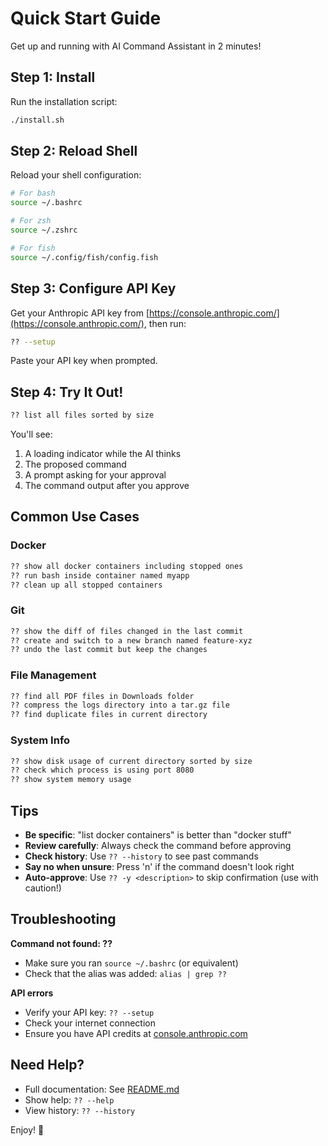 # Quick Start Guide

Get up and running with AI Command Assistant in 2 minutes!

## Step 1: Install

Run the installation script:

```bash
./install.sh
```

## Step 2: Reload Shell

Reload your shell configuration:

```bash
# For bash
source ~/.bashrc

# For zsh
source ~/.zshrc

# For fish
source ~/.config/fish/config.fish
```

## Step 3: Configure API Key

Get your Anthropic API key from [https://console.anthropic.com/](https://console.anthropic.com/), then run:

```bash
?? --setup
```

Paste your API key when prompted.

## Step 4: Try It Out!

```bash
?? list all files sorted by size
```

You'll see:
1. A loading indicator while the AI thinks
2. The proposed command
3. A prompt asking for your approval
4. The command output after you approve

## Common Use Cases

### Docker
```bash
?? show all docker containers including stopped ones
?? run bash inside container named myapp
?? clean up all stopped containers
```

### Git
```bash
?? show the diff of files changed in the last commit
?? create and switch to a new branch named feature-xyz
?? undo the last commit but keep the changes
```

### File Management
```bash
?? find all PDF files in Downloads folder
?? compress the logs directory into a tar.gz file
?? find duplicate files in current directory
```

### System Info
```bash
?? show disk usage of current directory sorted by size
?? check which process is using port 8080
?? show system memory usage
```

## Tips

- **Be specific**: "list docker containers" is better than "docker stuff"
- **Review carefully**: Always check the command before approving
- **Check history**: Use `?? --history` to see past commands
- **Say no when unsure**: Press 'n' if the command doesn't look right
- **Auto-approve**: Use `?? -y <description>` to skip confirmation (use with caution!)

## Troubleshooting

**Command not found: ??**
- Make sure you ran `source ~/.bashrc` (or equivalent)
- Check that the alias was added: `alias | grep ??`

**API errors**
- Verify your API key: `?? --setup`
- Check your internet connection
- Ensure you have API credits at [console.anthropic.com](https://console.anthropic.com/)

## Need Help?

- Full documentation: See [README.md](README.md)
- Show help: `?? --help`
- View history: `?? --history`

Enjoy! 🚀
